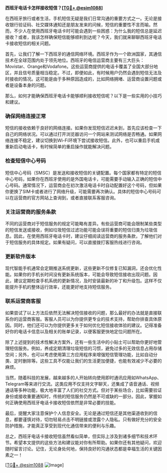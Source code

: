 **西班牙电话卡怎样接收短信？[[TG💪+ @esim1088](https://t.me/s/esim1088)]**

在西班牙旅行或者生活，手机短信无疑是我们日常沟通的重要方式之一。无论是接收银行验证码、社交媒体通知还是朋友发来的问候，短信的重要性不言而喻。然而，不少人在使用西班牙电话卡时可能会遇到一些困惑：为什么我的短信总是延迟接收？或者，我该怎样确保短信能够顺利到达呢？今天，我们就来聊聊西班牙电话卡接收短信的相关问题。

首先，让我们了解一下西班牙的通信网络环境。西班牙作为一个欧洲国家，其通信技术在全球范围内处于领先地位。西班牙的电信运营商主要有三大巨头：Movistar、Orange和Vodafone。这些运营商提供的电话卡覆盖了全国大部分地区，并且信号质量相当稳定。不过，即便如此，有时候用户仍然会遇到短信无法及时接收的情况。这可能是由于多种原因造成的，比如网络拥堵、运营商设置问题或者是设备本身的问题。

那么，如何才能确保西班牙电话卡能够顺利接收短信呢？以下是一些实用的小技巧和建议。

### 确保网络连接正常

短信的接收依赖于良好的网络连接。如果你发现短信迟迟未到，首先应该检查一下自己的网络状况。可以通过打开浏览器访问一个网站来测试网络是否畅通。如果网络连接不稳定，建议切换到Wi-Fi环境下尝试接收短信。此外，也可以重启手机或重新启动电话卡，有时候简单的重启操作就能解决问题。

### 检查短信中心号码

短信中心号码（SMSC）是发送和接收短信的关键配置。每个国家都有特定的短信中心号码，如果你在西班牙使用的是外国电话卡，可能需要手动输入正确的短信中心号码。通常情况下，运营商会在初次激活电话卡时自动配置好这个号码，但如果你更换了SIM卡或者进行了网络升级，可能需要再次确认。具体的短信中心号码可以在运营商的官方网站上查询到，或者直接联系客服咨询。

### 关注运营商的服务条款

不同的运营商对于短信服务的规定可能略有差异。有些运营商可能会限制某些类型的短信发送或接收，例如垃圾短信过滤功能可能会误将重要的短信归类为垃圾信息。因此，在使用西班牙电话卡时，建议仔细阅读运营商的服务条款，了解他们对于短信服务的具体规定。如果有疑问，可以直接拨打客服热线进行咨询。

### 更新软件版本

现代智能手机通常会定期推送系统更新，这些更新不仅修复已知漏洞，还会优化性能。如果你的手机长时间没有更新系统版本，可能会导致短信接收出现问题。因此，建议定期检查手机系统的更新情况，及时安装最新的补丁和升级包。这样不仅能提升手机的整体运行效率，还能更好地支持短信服务。

### 联系运营商客服

如果尝试了以上方法后依然无法解决短信接收的问题，那么最好的办法就是直接联系你的运营商客服。客服人员可以为你提供更专业的技术支持，帮助你排查具体原因。同时，他们还可以为你提供更多关于如何优化短信接收体验的建议。记得准备好你的电话卡信息以及相关的账单记录，以便客服更快地定位问题所在。

除了上述提到的技术性解决方案外，还有一些生活中的小贴士可以帮助你更好地管理短信服务。例如，养成定期清理垃圾短信的习惯，避免过多的无效信息占用存储空间；另外，也可以考虑使用第三方应用程序来增强短信管理功能，比如自动分类、定时删除等。这些工具不仅能让我们的生活更加便捷，也能有效减少不必要的麻烦。

当然，随着科技的发展，越来越多的人开始转向使用即时通讯应用如WhatsApp、Telegram等来进行交流。这类应用不仅支持文字聊天，还集成了语音通话、视频通话等多种功能，极大地丰富了人们的社交方式。但对于某些场合，比如需要验证身份或接收重要通知时，传统的短信服务仍然是不可或缺的一部分。因此，掌握如何正确使用西班牙电话卡接收短信依然是非常必要的技能。

最后，提醒大家注意保护个人信息安全。无论是通过短信还是其他渠道收到的信息，都要谨慎对待，切勿轻易点击不明链接或泄露个人隐私。只有做好充分的安全防护措施，才能真正享受到现代化通信带来的便利与乐趣。

总之，西班牙电话卡接收短信虽然看似简单，但实际上涉及到诸多细节和技术环节。希望本文提供的这些方法和建议能对你有所帮助。如果你还有其他疑问，欢迎随时留言讨论。记住，无论身处何地，保持良好的沟通状态都是幸福生活的关键因素之一！

[[TG💪+ @esim1088](https://t.me/s/esim1088) ![Image](https://i.postimg.cc/4NQfJmqS/Snipaste-2025-05-13-00-14-12.png)]